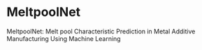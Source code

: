 # MeltpoolNet
MeltpoolNet: Melt pool Characteristic Prediction in Metal Additive Manufacturing Using Machine Learning
